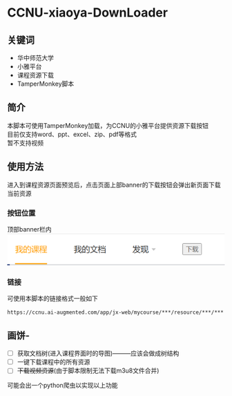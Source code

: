 # CCNU-xiaoya-DownLoader
## 关键词
- 华中师范大学
- 小雅平台
- 课程资源下载
- TamperMonkey脚本
## 简介
本脚本可使用TamperMonkey加载，为CCNU的小雅平台提供资源下载按钮  
目前仅支持word、ppt、excel、zip、pdf等格式  
暂不支持视频
## 使用方法
进入到课程资源页面预览后，点击页面上部banner的下载按钮会弹出新页面下载当前资源  
### 按钮位置
顶部banner栏内
![Alt text](image.png)
### 链接
可使用本脚本的链接格式一般如下
```
https://ccnu.ai-augmented.com/app/jx-web/mycourse/***/resource/***/***
```
## 画饼- 
- [ ] 获取文档树(进入课程界面时的导图)———应该会做成树结构
- [ ] 一键下载课程中的所有资源
- [ ] ~~下载视频资源~~(由于脚本限制无法下载m3u8文件合并)

可能会出一个python爬虫以实现以上功能